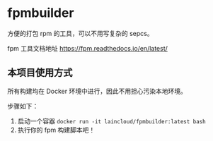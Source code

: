 # fpmbuilder

方便的打包 rpm 的工具，可以不用写复杂的 sepcs。

fpm 工具文档地址 https://fpm.readthedocs.io/en/latest/

## 本项目使用方式

所有构建均在 Docker 环境中进行，因此不用担心污染本地环境。

步骤如下：

1. 启动一个容器 `docker run -it laincloud/fpmbuilder:latest bash`
2. 执行你的 fpm 构建脚本吧！
